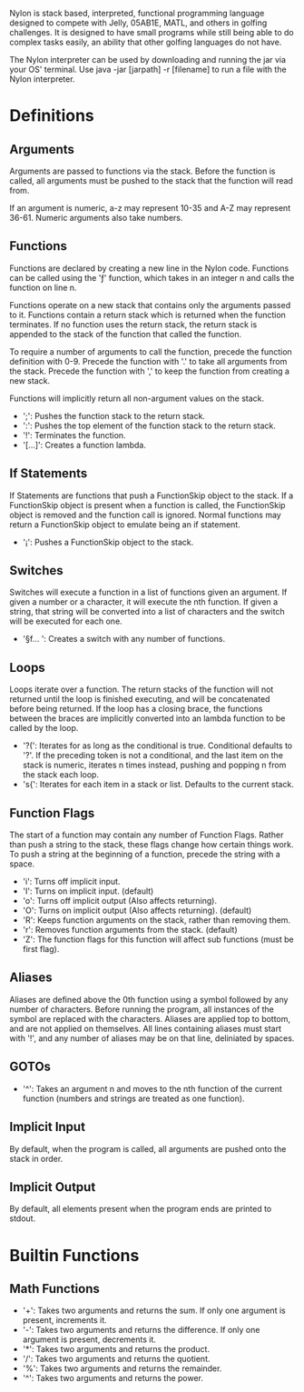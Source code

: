 Nylon is stack based, interpreted, functional programming language designed to compete with Jelly, 05AB1E, MATL, and
others in golfing challenges. It is designed to have small programs while still being able to do complex tasks easily,
an ability that other golfing languages do not have.

The Nylon interpreter can be used by downloading and running the jar via your OS' terminal.
Use java -jar [jarpath] -r [filename] to run a file with the Nylon interpreter.

# Definitions

## Arguments
Arguments are passed to functions via the stack. Before the function is called, all arguments must be pushed to the stack
that the function will read from.

If an argument is numeric, a-z may represent 10-35 and A-Z may represent 36-61. Numeric arguments also take numbers.

## Functions
Functions are declared by creating a new line in the Nylon code. Functions can be called using the 'ƒ' function, which
takes in an integer n and calls the function on line n.

Functions operate on a new stack that contains only the arguments passed to it. Functions contain a return stack which
is returned when the function terminates. If no function uses the return stack, the return stack is appended to the
stack of the function that called the function.

To require a number of arguments to call the function, precede the function definition with 0-9. Precede the function
with '.' to take all arguments from the stack. Precede the function with ',' to keep the function from creating a new
stack.

Functions will implicitly return all non-argument values on the stack.

- ';': Pushes the function stack to the return stack.
- ':': Pushes the top element of the function stack to the return stack.
- '!': Terminates the function.
- '[...]': Creates a function lambda.

## If Statements
If Statements are functions that push a FunctionSkip object to the stack. If a FunctionSkip object is present when a
function is called, the FunctionSkip object is removed and the function call is ignored. Normal functions may return
a FunctionSkip object to emulate being an if statement.

- '¡': Pushes a FunctionSkip object to the stack.

## Switches
Switches will execute a function in a list of functions given an argument. If given a number or a character, it will
execute the nth function. If given a string, that string will be converted into a list of characters and the switch will
be executed for each one.

- '§f... ': Creates a switch with any number of functions.

## Loops
Loops iterate over a function. The return stacks of the function will not returned until the loop is finished executing,
and will be concatenated before being returned. If the loop has a closing brace, the functions between the braces are
implicitly converted into an lambda function to be called by the loop.

- '?(': Iterates for as long as the conditional is true. Conditional defaults to '?'. If the preceding token is not a
        conditional, and the last item on the stack is numeric, iterates n times instead, pushing and popping n from the
        stack each loop.
- 's{': Iterates for each item in a stack or list. Defaults to the current stack.

## Function Flags
The start of a function may contain any number of Function Flags. Rather than push a string to the stack, these
flags change how certain things work. To push a string at the beginning of a function, precede the string with a space.

- 'i': Turns off implicit input.
- 'I': Turns on implicit input. (default)
- 'o': Turns off implicit output (Also affects returning).
- 'O': Turns on implicit output (Also affects returning). (default)
- 'R': Keeps function arguments on the stack, rather than removing them.
- 'r': Removes function arguments from the stack. (default)
- 'Z': The function flags for this function will affect sub functions (must be first flag).

## Aliases
Aliases are defined above the 0th function using a symbol followed by any number of characters. Before running the program,
all instances of the symbol are replaced with the characters. Aliases are applied top to bottom, and are not applied on
themselves. All lines containing aliases must start with '!', and any number of aliases may be on that line, deliniated
by spaces.

## GOTOs
- '^': Takes an argument n and moves to the nth function of the current function (numbers and strings are treated as
        one function).

## Implicit Input
By default, when the program is called, all arguments are pushed onto the stack in order.

## Implicit Output
By default, all elements present when the program ends are printed to stdout.

# Builtin Functions

## Math Functions
- '+': Takes two arguments and returns the sum. If only one argument is present, increments it.
- '-': Takes two arguments and returns the difference. If only one argument is present, decrements it.
- '*': Takes two arguments and returns the product.
- '/': Takes two arguments and returns the quotient.
- '%': Takes two arguments and returns the remainder.
- '^': Takes two arguments and returns the power.
